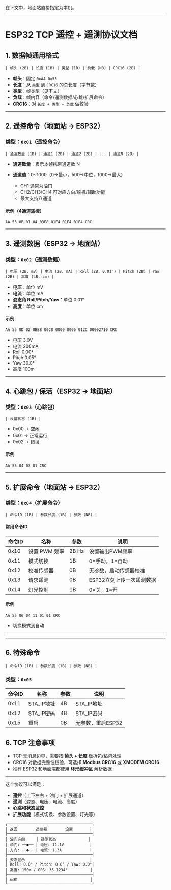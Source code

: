 在下文中，地面站直接指定为本机。

---

# ESP32 TCP 遥控 + 遥测协议文档

## 1. 数据帧通用格式

```
| 帧头 (2B) | 长度 (1B) | 类型 (1B) | 负载 (NB) | CRC16 (2B) |
```

* **帧头**：固定 `0xAA 0x55`
* **长度**：从 `类型` 到 `CRC16` 的总长度（字节数）
* **类型**：帧类型（见下文）
* **负载**：帧内容（命令/遥测数据/心跳/扩展命令）
* **CRC16**：对 `长度 + 类型 + 负载` 做校验

---

## 2. 遥控命令（地面站 → ESP32）

### 类型：`0x01`（遥控命令）

```
| 通道数量 (1B) | 通道1 (2B) | 通道2 (2B) | ... | 通道N (2B) |
```

* **通道数量**：表示本帧携带通道数 N
* **通道值**：0\~1000（0→最小，500→中位，1000→最大）

  * CH1 通常为油门
  * CH2/CH3/CH4 可对应方向/舵机/辅助功能
  * 最大支持八通道

#### 示例（4通道遥控）

```
AA 55 0B 01 04 03E8 01F4 01F4 01F4 CRC
```

---

## 3. 遥测数据（ESP32 → 地面站）

### 类型：`0x02`（遥测数据）

```
| 电压 (2B, mV) | 电流 (2B, mA) | Roll (2B, 0.01°) | Pitch (2B) | Yaw (2B) | 高度 (4B, cm) |
```

* **电压**：单位 mV
* **电流**：单位 mA
* **姿态角 Roll/Pitch/Yaw**：单位 0.01°
* **高度**：单位 cm

#### 示例

```
AA 55 0D 02 0BB8 00C8 0000 0005 012C 00002710 CRC
```

* 电压 3.0V
* 电流 200mA
* Roll 0.00°
* Pitch 0.05°
* Yaw 30.0°
* 高度 100m

---

## 4. 心跳包 / 保活（ESP32 → 地面站）

### 类型：`0x03`（心跳包）

```
| 设备状态 (1B) |
```

* 0x00 → 空闲
* 0x01 → 正常运行
* 0x02 → 错误

#### 示例

```
AA 55 04 03 01 CRC
```

---

## 5. 扩展命令（地面站 → ESP32）

### 类型：`0x04`（扩展命令）

```
| 命令ID (1B) | 参数长度 (1B) | 参数 (NB) |
```

#### 常用命令ID

| 命令ID | 名称        | 参数    | 说明              |
| ---- | --------- | ----- | --------------- |
| 0x10 | 设置 PWM 频率 | 2B Hz | 设置输出PWM频率       |
| 0x11 | 模式切换      | 1B    | 0=手动，1=自动       |
| 0x12 | 校准传感器     | 0B    | 无参数，启动传感器校准     |
| 0x13 | 请求遥测      | 0B    | ESP32立刻上传一次遥测数据 |
| 0x14 | 灯光控制      | 1B    | 0=关，1=开         |

#### 示例

```
AA 55 06 04 11 01 01 CRC
```

* 切换模式到自动

---


---

## 6. 特殊命令

```
| 命令ID (1B) | 参数长度 (1B) | 参数 (NB) |
```

### 类型：`0x05`

| 命令ID | 名称   | 参数    | 说明     |
| ---- | --------- | ----- | --------------- |
| 0x11 | STA_IP地址      | 4B    | STA_IP地址   |
| 0x12 | STA_IP密码      | 4B    | STA_IP密码   |
| 0x15 | 重启      | 0B    | 无参数，重启ESP32       |



## 6. TCP 注意事项

* TCP 无消息边界，需要按 **帧头 + 长度** 做拆包/粘包处理
* CRC16 对数据完整性校验，可选择 **Modbus CRC16** 或 **XMODEM CRC16**
* 推荐 ESP32 和地面端都使用 **环形缓冲区** 解析数据

---

这个协议可以满足：

* **遥控**（上下左右 + 油门 + 扩展通道）
* **遥测**（姿态、电压、电流、高度）
* **心跳和状态监控**
* **扩展功能**（模式切换、参数设置、灯光等）

```text
┌─────────────────────────────────────┐
│ 返回        遥控器        设置       │
├─────────────────────────────────────┤
│ 油门方向     │ 遥测状态              │
│ 油门: ──●── │ 电压: 12.1V           │
│ 方向: ──●── │ 电流: 1.3A            │
├─────────────────────────────────────┤
│ 姿态显示                            │
│ Roll: 0.0° / Pitch: 0.0° / Yaw: 0.0°│
│ 高度: 150m / GPS: 35.1234°          │
├─────────────────────────────────────┤
│ 阀相                                │
└─────────────────────────────────────┘
```


